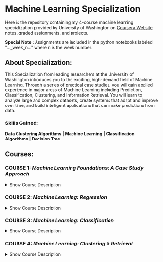 # Machine Learning Specialization
Here is the repository containing my 4-course machine learning specialization provided by University of Washington on [Coursera Website](https://www.coursera.org/specializations/machine-learning)
 notes, graded assignments, and projects. 
 
 **Special Note :** Assignments are included in the python notebooks labeled "..._week_n..." where n is the week number.
 
 ## About Specialization: 
 This Specialization from leading researchers at the University of Washington introduces you to the exciting, high-demand field of Machine Learning. Through a series of practical case studies, you will gain applied experience in major areas of Machine Learning including Prediction, Classification, Clustering, and Information Retrieval. You will learn to analyze large and complex datasets, create systems that adapt and improve over time, and build intelligent applications that can make predictions from data.
 
 ### Skills Gained: 
 
 **Data Clustering Algorithms | Machine Learning | Classification Algorithms | Decision Tree**
 
 ## Courses:
 
### COURSE 1: *Machine Learning Foundations: A Case Study Approach*

 <details>
  <summary>Show Course Description</summary>
  Do you have data and wonder what it can tell you? Do you need a deeper understanding of the core ways in which machine learning can improve your business? Do you want to be able to converse with specialists about anything from regression and classification to deep learning and recommender systems? In this course, you will get hands-on experience with machine learning from a series of practical case-studies. At the end of the first course you will have studied how to predict house prices based on house-level features, analyze sentiment from user reviews, retrieve documents of interest, recommend products, and search for images. Through hands-on practice with these use cases, you will be able to apply machine learning methods in a wide range of domains. This first course treats the machine learning method as a black box. Using this abstraction, you will focus on understanding tasks of interest, matching these tasks to machine learning tools, and assessing the quality of the output. In subsequent courses, you will delve into the components of this black box by examining models and algorithms. Together, these pieces form the machine learning pipeline, which you will use in developing intelligent applications. Learning Outcomes: By the end of this course, you will be able to: -Identify potential applications of machine learning in practice. -Describe the core differences in analyses enabled by regression, classification, and clustering. -Select the appropriate machine learning task for a potential application. -Apply regression, classification, clustering, retrieval, recommender systems, and deep learning. -Represent your data as features to serve as input to machine learning models. -Assess the model quality in terms of relevant error metrics for each task. -Utilize a dataset to fit a model to analyze new data. -Build an end-to-end application that uses machine learning at its core. -Implement these techniques in Python.
</details>
 
### COURSE 2: **_Machine Learning: Regression_**

 <details>
  <summary>Show Course Description</summary>
  Case Study - Predicting Housing Prices In our first case study, predicting house prices, you will create models that predict a continuous value (price) from input features (square footage, number of bedrooms and bathrooms,...). This is just one of the many places where regression can be applied. Other applications range from predicting health outcomes in medicine, stock prices in finance, and power usage in high-performance computing, to analyzing which regulators are important for gene expression. In this course, you will explore regularized linear regression models for the task of prediction and feature selection. You will be able to handle very large sets of features and select between models of various complexity. You will also analyze the impact of aspects of your data -- such as outliers -- on your selected models and predictions. To fit these models, you will implement optimization algorithms that scale to large datasets. Learning Outcomes: By the end of this course, you will be able to: -Describe the input and output of a regression model. -Compare and contrast bias and variance when modeling data. -Estimate model parameters using optimization algorithms. -Tune parameters with cross validation. -Analyze the performance of the model. -Describe the notion of sparsity and how LASSO leads to sparse solutions. -Deploy methods to select between models. -Exploit the model to form predictions. -Build a regression model to predict prices using a housing dataset. -Implement these techniques in Python.
</details>
 
### COURSE 3: **_Machine Learning: Classification_**
 
   <details>
  <summary>Show Course Description</summary>
  Case Studies: Analyzing Sentiment & Loan Default Prediction In our case study on analyzing sentiment, you will create models that predict a class (positive/negative sentiment) from input features (text of the reviews, user profile information,...). In our second case study for this course, loan default prediction, you will tackle financial data, and predict when a loan is likely to be risky or safe for the bank. These tasks are an examples of classification, one of the most widely used areas of machine learning, with a broad array of applications, including ad targeting, spam detection, medical diagnosis and image classification. In this course, you will create classifiers that provide state-of-the-art performance on a variety of tasks. You will become familiar with the most successful techniques, which are most widely used in practice, including logistic regression, decision trees and boosting. In addition, you will be able to design and implement the underlying algorithms that can learn these models at scale, using stochastic gradient ascent. You will implement these technique on real-world, large-scale machine learning tasks. You will also address significant tasks you will face in real-world applications of ML, including handling missing data and measuring precision and recall to evaluate a classifier. This course is hands-on, action-packed, and full of visualizations and illustrations of how these techniques will behave on real data. We've also included optional content in every module, covering advanced topics for those who want to go even deeper! Learning Objectives: By the end of this course, you will be able to: -Describe the input and output of a classification model. -Tackle both binary and multiclass classification problems. -Implement a logistic regression model for large-scale classification. -Create a non-linear model using decision trees. -Improve the performance of any model using boosting. -Scale your methods with stochastic gradient ascent. -Describe the underlying decision boundaries. -Build a classification model to predict sentiment in a product review dataset. -Analyze financial data to predict loan defaults. -Use techniques for handling missing data. -Evaluate your models using precision-recall metrics. -Implement these techniques in Python (or in the language of your choice, though Python is highly recommended).
</details>
  
### COURSE 4: **_Machine Learning: Clustering & Retrieval_**

  <details>
  <summary>Show Course Description</summary>
  Case Studies: Finding Similar Documents A reader is interested in a specific news article and you want to find similar articles to recommend. What is the right notion of similarity? Moreover, what if there are millions of other documents? Each time you want to a retrieve a new document, do you need to search through all other documents? How do you group similar documents together? How do you discover new, emerging topics that the documents cover? In this third case study, finding similar documents, you will examine similarity-based algorithms for retrieval. In this course, you will also examine structured representations for describing the documents in the corpus, including clustering and mixed membership models, such as latent Dirichlet allocation (LDA). You will implement expectation maximization (EM) to learn the document clusterings, and see how to scale the methods using MapReduce. Learning Outcomes: By the end of this course, you will be able to: -Create a document retrieval system using k-nearest neighbors. -Identify various similarity metrics for text data. -Reduce computations in k-nearest neighbor search by using KD-trees. -Produce approximate nearest neighbors using locality sensitive hashing. -Compare and contrast supervised and unsupervised learning tasks. -Cluster documents by topic using k-means. -Describe how to parallelize k-means using MapReduce. -Examine probabilistic clustering approaches using mixtures models. -Fit a mixture of Gaussian model using expectation maximization (EM). -Perform mixed membership modeling using latent Dirichlet allocation (LDA). -Describe the steps of a Gibbs sampler and how to use its output to draw inferences. -Compare and contrast initialization techniques for non-convex optimization objectives. -Implement these techniques in Python.
</details>
